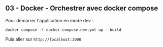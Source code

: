 ## 03 - Docker - Orchestrer avec docker compose

Pour demarrer l'application en mode dev :

`docker compose -f docker-compose.dev.yml up --build`

Puis aller sur `http://localhost:3000`
